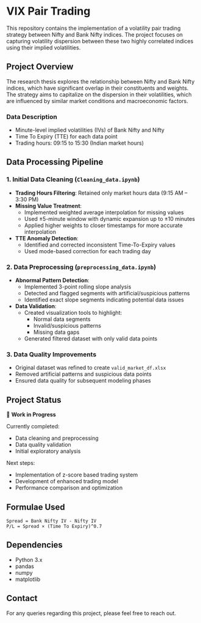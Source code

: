 # VIX Pair Trading

This repository contains the implementation of a volatility pair trading strategy between Nifty and Bank Nifty indices. The project focuses on capturing volatility dispersion between these two highly correlated indices using their implied volatilities.

## Project Overview

The research thesis explores the relationship between Nifty and Bank Nifty indices, which have significant overlap in their constituents and weights. The strategy aims to capitalize on the dispersion in their volatilities, which are influenced by similar market conditions and macroeconomic factors.

### Data Description
- Minute-level implied volatilities (IVs) of Bank Nifty and Nifty
- Time To Expiry (TTE) for each data point
- Trading hours: 09:15 to 15:30 (Indian market hours)

## Data Processing Pipeline

### 1. Initial Data Cleaning (`Cleaning_data.ipynb`)

- **Trading Hours Filtering**: Retained only market hours data (9:15 AM – 3:30 PM)
- **Missing Value Treatment**: 
  - Implemented weighted average interpolation for missing values
  - Used ±5-minute window with dynamic expansion up to ±10 minutes
  - Applied higher weights to closer timestamps for more accurate interpolation
- **TTE Anomaly Detection**:
  - Identified and corrected inconsistent Time-To-Expiry values
  - Used mode-based correction for each trading day

### 2. Data Preprocessing (`preprocessing_data.ipynb`)

- **Abnormal Pattern Detection**:
  - Implemented 3-point rolling slope analysis
  - Detected and flagged segments with artificial/suspicious patterns
  - Identified exact slope segments indicating potential data issues
- **Data Validation**:
  - Created visualization tools to highlight:
    - Normal data segments
    - Invalid/suspicious patterns
    - Missing data gaps
  - Generated filtered dataset with only valid data points

### 3. Data Quality Improvements

- Original dataset was refined to create `valid_market_df.xlsx`
- Removed artificial patterns and suspicious data points
- Ensured data quality for subsequent modeling phases

## Project Status

🚧 **Work in Progress**

Currently completed:
- Data cleaning and preprocessing
- Data quality validation
- Initial exploratory analysis

Next steps:
- Implementation of z-score based trading system
- Development of enhanced trading model
- Performance comparison and optimization

## Formulae Used

```
Spread = Bank Nifty IV - Nifty IV
P/L = Spread × (Time To Expiry)^0.7
```

## Dependencies

- Python 3.x
- pandas
- numpy
- matplotlib

## Contact

For any queries regarding this project, please feel free to reach out.